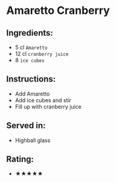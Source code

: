 # Amaretto Cranberry

## Ingredients:
- 5 cl `Amaretto`
- 12 cl `cranberry juice`
- 8 `ice cubes`

## Instructions:
- Add Amaretto
- Add ice cubes and stir
- Fill up with cranberry juice

## Served in:
- Highball glass

## Rating:
- ★★★★★